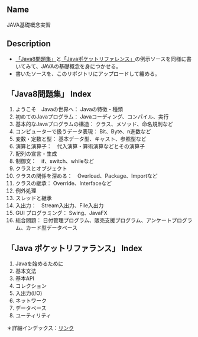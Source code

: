 ## Name
JAVA基礎概念実習

## Description
* [「Java8問題集」](https://www.amazon.co.jp/Java8%E5%95%8F%E9%A1%8C%E9%9B%86-%E7%90%86%E8%A7%A3%E3%82%92%E6%B7%B1%E3%82%81%E3%82%8B500%E5%95%8F-SCC-Books-388/dp/4886472478/ref=sr_1_1?ie=UTF8&qid=1516542747&sr=8-1&keywords=Java8%E5%95%8F%E9%A1%8C%E9%9B%86)と[「Javaポケットリファレンス」](https://www.amazon.co.jp/%E6%94%B9%E8%A8%82%E6%96%B0%E7%89%88-Java%E3%83%9D%E3%82%B1%E3%83%83%E3%83%88%E3%83%AA%E3%83%95%E3%82%A1%E3%83%AC%E3%83%B3%E3%82%B9-WINGS%E3%83%97%E3%83%AD%E3%82%B8%E3%82%A7%E3%82%AF%E3%83%88/dp/4774180300/ref=sr_1_1?s=books&ie=UTF8&qid=1518333075&sr=1-1&keywords=java+%E3%83%9D%E3%82%B1%E3%83%83%E3%83%88%E3%83%AA%E3%83%95%E3%82%A1%E3%83%AC%E3%83%B3%E3%82%B9&dpID=51bGuMwMu3L&preST=_SY291_BO1,204,203,200_QL40_&dpSrc=srch)の例示ソースを同様に書いてみて、JAVAの基礎概念を身につかせる。
* 書いたソースを、このリポジトリにアップロードして纏める。

## 「Java8問題集」 Index
1. ようこそ　Javaの世界へ： Javaの特徴・種類
1. 初めてのJavaプログラム： Javaコーディング、コンパイル、実行
1. 基本的なJavaプログラムの構造： クラス、メソッド、命名規則など
1. コンピューターで扱うデータ表現： Bit、Byte、n進数など
1. 変数・定数と型： 基本データ型、キャスト、参照型など
1. 演算と演算子：　代入演算・算術演算などとその演算子
1. 配列の宣言・生成
1. 制御文：　if、switch、whileなど
1. クラスとオブジェクト
1. クラスの関係を深める：　Overload、Package、Importなど
1. クラスの継承： Override、Interfaceなど
1. 例外処理
1. スレッドと継承
1. 入出力：　Stream入出力、File入出力
1. GUI プログラミング： Swing、JavaFX
1. 総合問題： 日付管理プログラム、販売支援プログラム、アンケートプログラム、カード型データベース

## 「Java ポケットリファランス」 Index
1. Javaを始めるために
1. 基本文法
1. 基本API
1. コレクション
1. 入出力(I/O)
1. ネットワーク
1. データベース
1. ユーティリティ

＊詳細インデックス：[リンク](http://www.wings.msn.to/index.php/-/A-03/978-4-7741-8030-4/)
